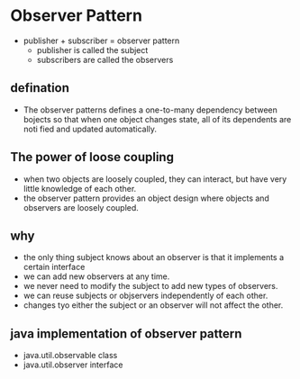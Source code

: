 # Observer Pattern

- publisher + subscriber = observer pattern
    - publisher is called the subject
    - subscribers are called the observers

## defination
- The observer patterns defines a one-to-many dependency between bojects so that when one object changes state, all of its dependents are noti fied and updated automatically.

## The power of loose coupling
- when two objects are loosely coupled, they can interact, but have very little knowledge of each other.
- the observer pattern provides an object design where objects and observers are loosely coupled.

## why
- the only thing subject knows about an observer is that it implements a certain interface
- we can add new observers at any time.
- we never need to modify the subject to add new types of observers.
- we can reuse subjects or objservers independently of each other.
- changes tyo either the subject or an observer will not affect the other.

## java implementation of observer pattern

- java.util.observable class
- java.util.observer interface 
